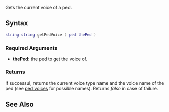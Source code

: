 Gets the current voice of a ped.

Syntax
------

``` lua
string string getPedVoice ( ped thePed )
```

### Required Arguments

-   **thePed:** the ped to get the voice of.

### Returns

If successul, returns the current voice type name and the voice name of the ped (see [ped voices](/ped_voices.md "wikilink") for possible names). Returns *false* in case of failure.

See Also
--------
